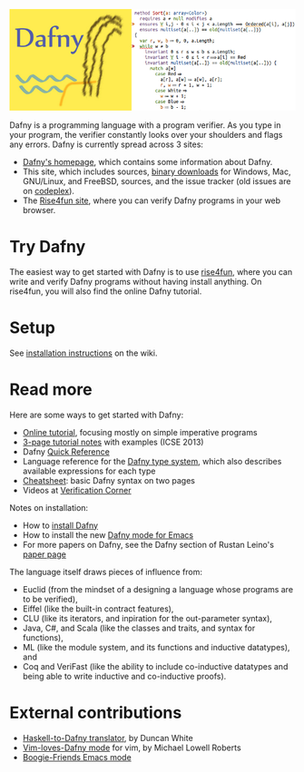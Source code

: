 ![Dafny](dafny-banner.png)

Dafny is a programming language with a program verifier. As you type in your program, the verifier constantly looks over your shoulders and flags any errors. Dafny is currently spread across 3 sites:

* [Dafny's homepage](http://research.microsoft.com/dafny), which contains some information about Dafny.
* This site, which includes sources, [binary downloads](https://github.com/Microsoft/dafny/releases) for Windows, Mac, GNU/Linux, and FreeBSD, sources, and the issue tracker (old issues are on [codeplex](https://dafny.codeplex.com/workitem/list/basic)).
* The [Rise4fun site](http://rise4fun.com/dafny), where you can verify Dafny programs in your web browser.

# Try Dafny

The easiest way to get started with Dafny is to use [rise4fun](http://rise4fun.com/dafny), where you can write and verify Dafny programs without having install anything. On rise4fun, you will also find the online Dafny tutorial.

# Setup

See [installation instructions](https://github.com/Microsoft/dafny/wiki/INSTALL) on the wiki.

# Read more

Here are some ways to get started with Dafny:

* [Online tutorial](http://rise4fun.com/Dafny/tutorial/guide), focusing mostly on simple imperative programs 
* [3-page tutorial notes](http://research.microsoft.com/en-us/um/people/leino/papers/krml233.pdf) with examples (ICSE 2013) 
* Dafny [Quick Reference](http://research.microsoft.com/en-us/projects/dafny/reference.aspx)
* Language reference for the [Dafny type system](http://research.microsoft.com/en-us/um/people/leino/papers/krml243.html), which also describes available expressions for each type 
* [Cheatsheet](https://docs.google.com/document/d/1kz5_yqzhrEyXII96eCF1YoHZhnb_6dzv-K3u79bMMis/edit?pref=2&pli=1): basic Dafny syntax on two pages 
* Videos at [Verification Corner](https://www.youtube.com/channel/UCP2eLEql4tROYmIYm5mA27A)

Notes on installation:

* How to [install Dafny](http://dafny.codeplex.com/wikipage?title=Binaries&referringTitle=Home)
* How to install the new [Dafny mode for Emacs](https://github.com/boogie-org/boogie-friends)
* For more papers on Dafny, see the Dafny section of Rustan Leino's [paper page](http://research.microsoft.com/en-us/um/people/leino/papers.html)

The language itself draws pieces of influence from:

* Euclid (from the mindset of a designing a language whose programs are to be verified),
* Eiffel (like the built-in contract features),
* CLU (like its iterators, and inpiration for the out-parameter syntax),
* Java, C#, and Scala (like the classes and traits, and syntax for functions),
* ML (like the module system, and its functions and inductive datatypes), and
* Coq and VeriFast (like the ability to include co-inductive datatypes and being able to write inductive and co-inductive proofs).

# External contributions

* [Haskell-to-Dafny translator](http://www.doc.ic.ac.uk/~dcw/h2d.cgi), by Duncan White
* [Vim-loves-Dafny mode](https://github.com/mlr-msft/vim-loves-dafny) for vim, by Michael Lowell Roberts
* [Boogie-Friends Emacs mode](https://github.com/boogie-org/boogie-friends)
